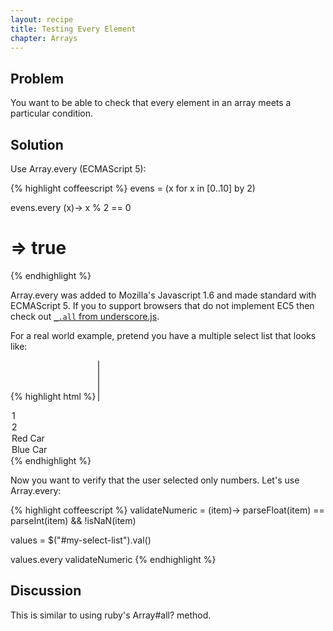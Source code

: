 ```yaml
---
layout: recipe
title: Testing Every Element
chapter: Arrays
---
```

## Problem

You want to be able to check that every element in an array meets a particular condition.

## Solution

Use Array.every (ECMAScript 5):

{% highlight coffeescript %}
evens = (x for x in [0..10] by 2)

evens.every (x)-> x % 2 == 0
# => true
{% endhighlight %}

Array.every was added to Mozilla's Javascript 1.6 and made standard with ECMAScript 5. If you to support browsers that do not implement EC5 then check out [`_.all` from underscore.js][underscore].

For a real world example, pretend you have a multiple select list that looks like:

{% highlight html %}
<select multiple id="my-select-list">
  <option>1</option>
  <option>2</option>
  <option>Red Car</option>
  <option>Blue Car</option>
</select>
{% endhighlight %}

Now you want to verify that the user selected only numbers. Let's use Array.every:

{% highlight coffeescript %}
validateNumeric = (item)->
  parseFloat(item) == parseInt(item) && !isNaN(item)

values = $("#my-select-list").val()

values.every validateNumeric
{% endhighlight %}

## Discussion

This is similar to using ruby's Array#all? method.

[underscore]: http://documentcloud.github.com/underscore/
